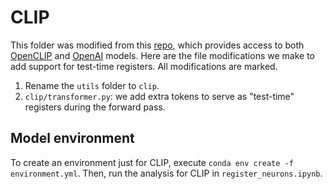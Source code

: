 # CLIP

This folder was modified from this [repo](https://github.com/yossigandelsman/second_order_lens), which provides access to both [OpenCLIP](https://github.com/mlfoundations/open_clip) and [OpenAI](https://github.com/openai/CLIP) models. Here are the file modifications we make to add support for test-time registers. All modifications are marked.
1. Rename the `utils` folder to `clip`.
2. `clip/transformer.py`: we add extra tokens to serve as "test-time" registers during the forward pass.

## Model environment

To create an environment just for CLIP, execute `conda env create -f environment.yml`. Then, run the analysis for CLIP in `register_neurons.ipynb`.